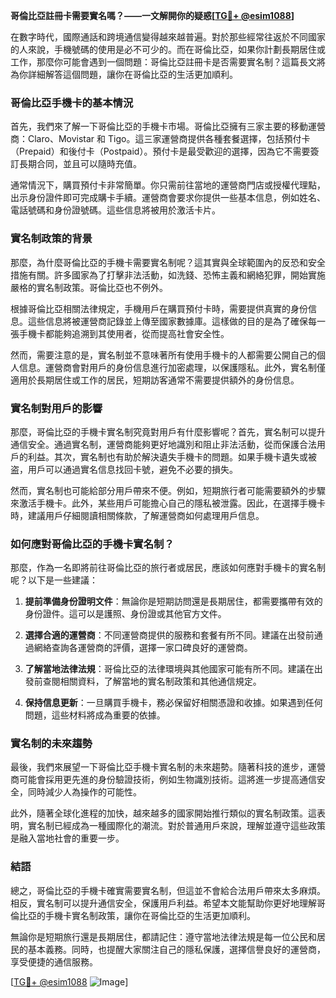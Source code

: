 **哥倫比亞註冊卡需要實名嗎？——一文解開你的疑惑[[TG💪+ @esim1088](https://t.me/s/esim1088)]**

在數字時代，國際通話和跨境通信變得越來越普遍。對於那些經常往返於不同國家的人來說，手機號碼的使用是必不可少的。而在哥倫比亞，如果你計劃長期居住或工作，那麼你可能會遇到一個問題：哥倫比亞註冊卡是否需要實名制？這篇長文將為你詳細解答這個問題，讓你在哥倫比亞的生活更加順利。

### 哥倫比亞手機卡的基本情況

首先，我們來了解一下哥倫比亞的手機卡市場。哥倫比亞擁有三家主要的移動運營商：Claro、Movistar 和 Tigo。這三家運營商提供各種套餐選擇，包括預付卡（Prepaid）和後付卡（Postpaid）。預付卡是最受歡迎的選擇，因為它不需要簽訂長期合同，並且可以隨時充值。

通常情況下，購買預付卡非常簡單。你只需前往當地的運營商門店或授權代理點，出示身份證件即可完成購卡手續。運營商會要求你提供一些基本信息，例如姓名、電話號碼和身份證號碼。這些信息將被用於激活卡片。

### 實名制政策的背景

那麼，為什麼哥倫比亞的手機卡需要實名制呢？這其實與全球範圍內的反恐和安全措施有關。許多國家為了打擊非法活動，如洗錢、恐怖主義和網絡犯罪，開始實施嚴格的實名制政策。哥倫比亞也不例外。

根據哥倫比亞相關法律規定，手機用戶在購買預付卡時，需要提供真實的身份信息。這些信息將被運營商記錄並上傳至國家數據庫。這樣做的目的是為了確保每一張手機卡都能夠追溯到其使用者，從而提高社會安全性。

然而，需要注意的是，實名制並不意味著所有使用手機卡的人都需要公開自己的個人信息。運營商會對用戶的身份信息進行加密處理，以保護隱私。此外，實名制僅適用於長期居住或工作的居民，短期訪客通常不需要提供額外的身份信息。

### 實名制對用戶的影響

那麼，哥倫比亞的手機卡實名制究竟對用戶有什麼影響呢？首先，實名制可以提升通信安全。通過實名制，運營商能夠更好地識別和阻止非法活動，從而保護合法用戶的利益。其次，實名制也有助於解決遺失手機卡的問題。如果手機卡遺失或被盗，用戶可以通過實名信息找回卡號，避免不必要的損失。

然而，實名制也可能給部分用戶帶來不便。例如，短期旅行者可能需要額外的步驟來激活手機卡。此外，某些用戶可能擔心自己的隱私被泄露。因此，在選擇手機卡時，建議用戶仔細閱讀相關條款，了解運營商如何處理用戶信息。

### 如何應對哥倫比亞的手機卡實名制？

那麼，作為一名即將前往哥倫比亞的旅行者或居民，應該如何應對手機卡的實名制呢？以下是一些建議：

1. **提前準備身份證明文件**：無論你是短期訪問還是長期居住，都需要攜帶有效的身份證件。這可以是護照、身份證或其他官方文件。

2. **選擇合適的運營商**：不同運營商提供的服務和套餐有所不同。建議在出發前通過網絡查詢各運營商的評價，選擇一家口碑良好的運營商。

3. **了解當地法律法規**：哥倫比亞的法律環境與其他國家可能有所不同。建議在出發前查閱相關資料，了解當地的實名制政策和其他通信規定。

4. **保持信息更新**：一旦購買手機卡，務必保留好相關憑證和收據。如果遇到任何問題，這些材料將成為重要的依據。

### 實名制的未來趨勢

最後，我們來展望一下哥倫比亞手機卡實名制的未來趨勢。隨著科技的進步，運營商可能會採用更先進的身份驗證技術，例如生物識別技術。這將進一步提高通信安全，同時減少人為操作的可能性。

此外，隨著全球化進程的加快，越來越多的國家開始推行類似的實名制政策。這表明，實名制已經成為一種國際化的潮流。對於普通用戶來說，理解並遵守這些政策是融入當地社會的重要一步。

### 結語

總之，哥倫比亞的手機卡確實需要實名制，但這並不會給合法用戶帶來太多麻煩。相反，實名制可以提升通信安全，保護用戶利益。希望本文能幫助你更好地理解哥倫比亞的手機卡實名制政策，讓你在哥倫比亞的生活更加順利。

無論你是短期旅行還是長期居住，都請記住：遵守當地法律法規是每一位公民和居民的基本義務。同時，也提醒大家關注自己的隱私保護，選擇信譽良好的運營商，享受便捷的通信服務。

[[TG💪+ @esim1088](https://t.me/s/esim1088) ![Image](https://i.postimg.cc/4NQfJmqS/Snipaste-2025-05-13-00-14-12.png)]